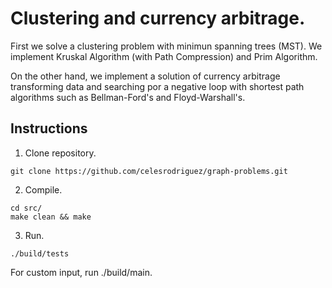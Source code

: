 # Clustering and currency arbitrage.
First we solve a clustering problem with minimun spanning trees (MST). We implement Kruskal Algorithm (with Path Compression) and Prim Algorithm. 

On the other hand, we implement a solution of currency arbitrage transforming data and searching por a negative loop with shortest path algorithms such as Bellman-Ford's and Floyd-Warshall's.

## Instructions
1. Clone repository.

```
git clone https://github.com/celesrodriguez/graph-problems.git
```

2. Compile.

```
cd src/
make clean && make
```
3. Run.

```
./build/tests
```
For custom input, run ./build/main.
